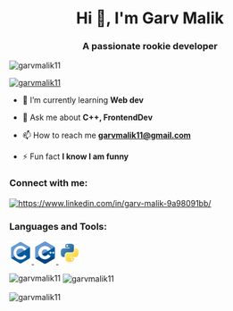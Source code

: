 <h1 align="center">Hi 👋, I'm Garv Malik</h1>
<h3 align="center">A passionate rookie developer</h3>

<p align="left"> <img src="https://komarev.com/ghpvc/?username=garvmalik11&label=Profile%20views&color=0e75b6&style=flat" alt="garvmalik11" /> </p>

<p align="left"> <a href="https://github.com/ryo-ma/github-profile-trophy"><img src="https://github-profile-trophy.vercel.app/?username=garvmalik11" alt="garvmalik11" /></a> </p>

- 🌱 I’m currently learning **Web dev**

- 💬 Ask me about **C++, FrontendDev**

- 📫 How to reach me **garvmalik11@gmail.com**

- ⚡ Fun fact **I know I am funny**

<h3 align="left">Connect with me:</h3>
<p align="left">
<a href="https://linkedin.com/in/https://www.linkedin.com/in/garv-malik-9a98091bb/" target="blank"><img align="center" src="https://raw.githubusercontent.com/rahuldkjain/github-profile-readme-generator/master/src/images/icons/Social/linked-in-alt.svg" alt="https://www.linkedin.com/in/garv-malik-9a98091bb/" height="30" width="40" /></a>
</p>

<h3 align="left">Languages and Tools:</h3>
<p align="left"> <a href="https://www.cprogramming.com/" target="_blank" rel="noreferrer"> <img src="https://raw.githubusercontent.com/devicons/devicon/master/icons/c/c-original.svg" alt="c" width="40" height="40"/> </a> <a href="https://www.w3schools.com/cpp/" target="_blank" rel="noreferrer"> <img src="https://raw.githubusercontent.com/devicons/devicon/master/icons/cplusplus/cplusplus-original.svg" alt="cplusplus" width="40" height="40"/> </a> <a href="https://www.python.org" target="_blank" rel="noreferrer"> <img src="https://raw.githubusercontent.com/devicons/devicon/master/icons/python/python-original.svg" alt="python" width="40" height="40"/> </a> </p>

<p><img align="left" src="https://github-readme-stats.vercel.app/api/top-langs?username=garvmalik11&show_icons=true&locale=en&layout=compact" alt="garvmalik11" /></p>

<p>&nbsp;<img align="center" src="https://github-readme-stats.vercel.app/api?username=garvmalik11&show_icons=true&locale=en" alt="garvmalik11" /></p>

<p><img align="center" src="https://github-readme-streak-stats.herokuapp.com/?user=garvmalik11&" alt="garvmalik11" /></p>
